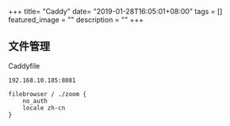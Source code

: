 +++
title= "Caddy"
date= "2019-01-28T16:05:01+08:00"
tags = []
featured_image = ""
description = ""
+++

##   文件管理
Caddyfile
```
192.168.10.185:8081

filebrowser / ./zoom {
    no_auth
    locale zh-cn
}
```
